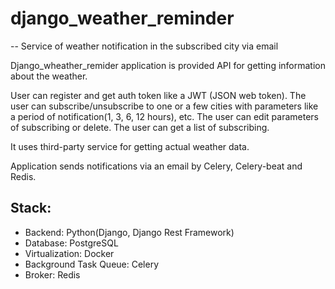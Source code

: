 # django_weather_reminder 
--
Service of weather notification in the subscribed city via email

Django_wheather_remider application is provided API for getting information about the weather.

User can register and get auth token like a JWT (JSON web token). The user can subscribe/unsubscribe to one or a few cities with parameters like a period of notification(1, 3, 6, 12 hours), etc. The user can edit parameters of subscribing or delete. The user can get a list of subscribing.

It uses third-party service for getting actual weather data.

Application sends notifications via an email by Celery, Celery-beat and Redis.

Stack:
--
+ Backend: Python(Django, Django Rest Framework)
+ Database: PostgreSQL
+ Virtualization: Docker
+ Background Task Queue: Celery
+ Broker: Redis